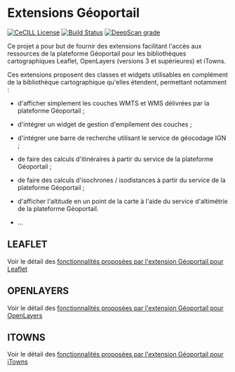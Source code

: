 # Extensions Géoportail

[![CeCILL License](https://img.shields.io/badge/licence-CeCILL--B-blue.svg)](https://raw.githubusercontent.com/IGNF/geoportal-extensions/master/LICENCE.md) [![Build Status](https://img.shields.io/travis/IGNF/geoportal-extensions/master.svg)](https://travis-ci.org/IGNF/geoportal-extensions)
[![DeepScan grade](https://deepscan.io/api/teams/12425/projects/15469/branches/309621/badge/grade.svg)](https://deepscan.io/dashboard#view=project&tid=12425&pid=15469&bid=309621)

Ce projet a pour but de fournir des extensions facilitant l'accès aux ressources de la plateforme Géoportail pour les bibliothèques cartographiques Leaflet, OpenLayers (versions 3 et supérieures) et iTowns.

Ces extensions proposent des classes et widgets utilisables en complément de la bibliothèque cartographique qu'elles étendent, permettant notamment :

* d'afficher simplement les couches WMTS et WMS délivrées par la plateforme Géoportail ;

* d'intégrer un widget de gestion d'empilement des couches ;

* d'intégrer une barre de recherche utilisant le service de géocodage IGN ;

* de faire des calculs d'itinéraires à partir du service de la plateforme Géoportail ;

* de faire des calculs d'isochrones / isodistances à partir du service de la plateforme Géoportail ;

* d'afficher l'altitude en un point de la carte à l'aide du service d'altimétrie de la plateforme Géoportail.

* ...

## LEAFLET

Voir le détail des [fonctionnalités proposées par l'extension Géoportail pour Leaflet](doc/README-leaflet.md)


## OPENLAYERS

Voir le détail des [fonctionnalités proposées par l'extension Géoportail pour OpenLayers](doc/README-openlayers.md)


## ITOWNS

Voir le détail des [fonctionnalités proposées par l'extension Géoportail pour iTowns](doc/README-itowns.md)
